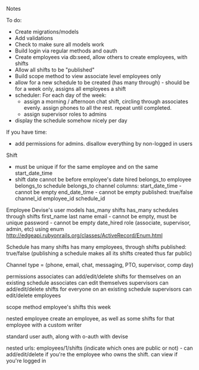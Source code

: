 Notes

To do:
- Create migrations/models
- Add validations
- Check to make sure all models work
- Build login via regular methods and oauth
- Create employees via db:seed, allow others to create employees, with shifts
- Allow all shifts to be "published"
- Build scope method to view associate level employees only
- allow for a new schedule to be created (has many through) - should be for a week only, assigns all employees a shift
- scheduler:
 For each day of the week:
  * assign a morning / afternoon chat shift, circling through associates evenly. assign phones to all the rest. repeat until completed.
  * assign supervisor roles to admins
- display the schedule somehow nicely per day

If you have time:
- add permissions for admins. disallow everything by non-logged in users

Shift
- must be unique if for the same employee and on the same start_date_time
- shift date cannot be before employee's date hired
belongs_to employee
belongs_to schedule
belongs_to channel
columns:
start_date_time - cannot be empty
end_date_time - cannot be empty
published: true/false
channel_id
employee_id
schedule_id

Employee
Devise's user models
has_many shifts
has_many schedules through shifts
first_name
last name
email - cannot be empty, must be unique
password - cannot be empty
date_hired
role (associate, supervisor, admin, etc) using enum http://edgeapi.rubyonrails.org/classes/ActiveRecord/Enum.html

Schedule
has many shifts
has many employees, through shifts
published: true/false (publishing a schedule makes all its shifts created thus far public)

Channel
type = (phone, email, chat, messaging, PTO, supervisor, comp day)

permissions
associates can add/edit/delete shifts for themselves on an existing schedule
associates can edit themselves
supervisors can add/edit/delete shifts for everyone on an existing schedule
supervisors can edit/delete employees

scope method
employee's shifts this week

nested employee
create an employee, as well as some shifts for that employee with a custom writer

standard user auth, along with o-auth with devise

nested urls: employees/1/shifts (indicate which ones are public or not) - can add/edit/delete if you're the employee who owns the shift. can view if you're logged in
